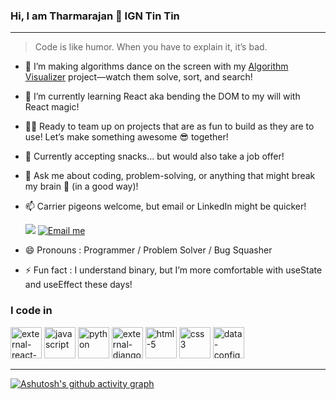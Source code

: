 ### Hi, I am Tharmarajan 👋 IGN Tin Tin

___



> Code is like humor. When you have to explain it, it’s bad.

- 🔭 I’m making algorithms dance on the screen with my [Algorithm Visualizer](https://algorithmvisualizer.in/) project—watch them solve, sort, and search!
- 🌱 I’m currently learning React aka bending the DOM to my will with React magic!
- 👯‍♂️ Ready to team up on projects that are as fun to build as they are to use! Let’s make something awesome 😎 together!
- 🍪 Currently accepting snacks… but would also take a job offer!
- 💬 Ask me about coding, problem-solving, or anything that might break my brain 🤯 (in a good way)!
- 📫 Carrier pigeons welcome, but email or LinkedIn might be quicker!
  <br>
  
  [<img src="https://img.shields.io/badge/LinkedIn-0077B5?style=for-the-badge&logo=linkedin&logoColor=white" />]([https://www.linkedin.com/in/hareesh-r/](https://www.linkedin.com/in/tharmarajan/))
[![Email me](https://img.shields.io/badge/📬_Email_me-blue?style=for-the-badge)](mailto:tharmarajan012@gmail.com)

- 😄 Pronouns : Programmer / Problem Solver / Bug Squasher
- ⚡ Fun fact : I understand binary, but I’m more comfortable with useState and useEffect these days!

### I code in
<img width="50" height="50" src="https://img.icons8.com/external-tal-revivo-color-tal-revivo/96/external-react-a-javascript-library-for-building-user-interfaces-logo-color-tal-revivo.png" alt="external-react-a-javascript-library-for-building-user-interfaces-logo-color-tal-revivo"/> <img width="50" height="50" src="https://img.icons8.com/fluency/48/javascript.png" alt="javascript"/> <img width="50" height="50" src="https://img.icons8.com/fluency/50/python.png" alt="python"/> <img width="50" height="50" src="https://img.icons8.com/external-tal-revivo-shadow-tal-revivo/50/external-django-a-high-level-python-web-framework-that-encourages-rapid-development-logo-shadow-tal-revivo.png" alt="external-django-a-high-level-python-web-framework-that-encourages-rapid-development-logo-shadow-tal-revivo"/> <img width="50" height="50" src="https://img.icons8.com/color/50/html-5.png" alt="html-5"/> <img width="50" height="50" src="https://img.icons8.com/fluency/50/css3.png" alt="css3"/> <img width="50" height="50" src="https://img.icons8.com/fluency/50/data-configuration.png" alt="data-configuration"/>

___

[![Ashutosh's github activity graph](https://github-readme-activity-graph.vercel.app/graph?username=tintino7&bg_color=1f1f1f&color=999e4c&line=09d732&point=157fc1&area=true&hide_border=true)](https://github.com/ashutosh00710/github-readme-activity-graph)
<!--
**tintino7/tintino7** is a ✨ _special_ ✨ repository because its `README.md` (this file) appears on your GitHub profile.

Here are some ideas to get you started:

- 🔭 I’m currently working on ...
- 🌱 I’m currently learning ...
- 👯 I’m looking to collaborate on ...
- 🤔 I’m looking for help with ...
- 💬 Ask me about ...
- 📫 How to reach me: ...
- 😄 Pronouns: ...
- ⚡ Fun fact: ...
-->
